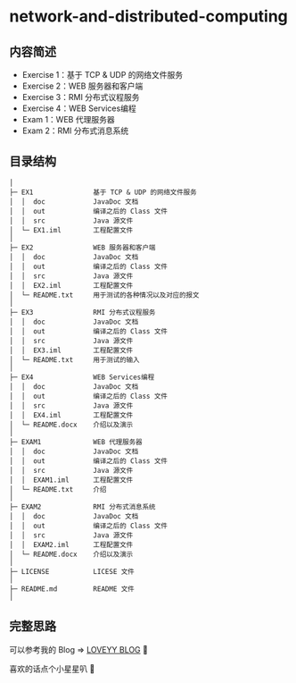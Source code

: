 # network-and-distributed-computing

## 内容简述
* Exercise 1：基于 TCP & UDP 的网络文件服务
* Exercise 2：WEB 服务器和客户端
* Exercise 3：RMI 分布式议程服务
* Exercise 4：WEB Services编程
* Exam 1：WEB 代理服务器
* Exam 2：RMI 分布式消息系统

## 目录结构

```
│  
├─ EX1               基于 TCP & UDP 的网络文件服务
│  │  doc            JavaDoc 文档
│  │  out            编译之后的 Class 文件
│  │  src            Java 源文件
│  └─ EX1.iml        工程配置文件
│  
├─ EX2               WEB 服务器和客户端
│  │  doc            JavaDoc 文档
│  │  out            编译之后的 Class 文件
│  │  src            Java 源文件
│  │  EX2.iml        工程配置文件
│  └─ README.txt     用于测试的各种情况以及对应的报文
│  
├─ EX3               RMI 分布式议程服务
│  │  doc            JavaDoc 文档
│  │  out            编译之后的 Class 文件
│  │  src            Java 源文件
│  │  EX3.iml        工程配置文件
│  └─ README.txt     用于测试的输入
│  
├─ EX4               WEB Services编程
│  │  doc            JavaDoc 文档
│  │  out            编译之后的 Class 文件
│  │  src            Java 源文件
│  │  EX4.iml        工程配置文件
│  └─ README.docx    介绍以及演示
│  
├─ EXAM1             WEB 代理服务器
│  │  doc            JavaDoc 文档
│  │  out            编译之后的 Class 文件
│  │  src            Java 源文件
│  │  EXAM1.iml      工程配置文件
│  └─ README.txt     介绍
│  
├─ EXAM2             RMI 分布式消息系统
│  │  doc            JavaDoc 文档
│  │  out            编译之后的 Class 文件
│  │  src            Java 源文件
│  │  EXAM2.iml      工程配置文件
│  └─ README.docx    介绍以及演示
│  
├─ LICENSE           LICESE 文件
│  
├─ README.md         README 文件
│ 
```

## 完整思路

可以参考我的 Blog => [LOVEYY BLOG](https://www.flynoodle.xyz/) :bicyclist:

喜欢的话点个小星星叭 :star2:

